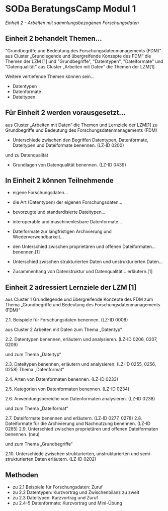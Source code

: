 <!--

author: Gudrun Schwenk und Canan Hastik  
email:    
version:  v1
language: DE

icon:     https://raw.githubusercontent.com/chastik/Beratung_Dateityp_Bild/refs/heads/main/SODa-Logo_full.svg
link:     https://raw.githubusercontent.com/chastik/Beratung/refs/heads/main/soda.css

comment:  WissKi SODA OERs

-->

# SODa BeratungsCamp Modul 1 

*Einheit 2 - Arbeiten mit sammlungsbezogenen Forschungsdaten*

## Einheit 2 behandelt Themen...

"Grundbegriffe und Bedeutung des Forschungsdatenmanagements (FDM)" aus Cluster „Grundlegende und übergreifende Konzepte des FDM“ die Themen der LZM [1] 
und "Grundbegriffe", "Datentypen", "Dateiformate" und "Datenqualität" aus Cluster „Arbeiten mit Daten“ die Themen der LZM[1]

Weitere vertiefende Themen können sein...

- Datentypen
- Datenformate
- Dateitypen.


## Für Einheit 2 werden vorausgesetzt...

aus Cluster „Arbeiten mit Daten“ die Themen und Lernziele der LZM[1] zu Grundbegriffe und Bedeutung des Forschungsdatenmanagements (FDM)

- Unterschiede zwischen den Begriffen Datentypen, Datenformate, Dateitypen und Dateiformate benennen. (LZ-ID 0200)

und zu Datenqualität

- Grundlagen von Datenqualität benennen. (LZ-ID 0439)


## In Einheit 2 können Teilnehmende

- eigene Forschungsdaten…
- die Art (Datentypen) der eigenen Forschungsdaten…
- bevorzugte und standardisierte Dateitypen…
- interoperable und maschinenlesbare Datenformate…
- Dateiformate zur langfristigen Archivierung und Wiederverwendbarkeit…
- den Unterschied zwischen proprietären und offenen Dateiformaten…
benennen.[1]

- Unterschied zwischen strukturierten Daten und unstrukturierten Daten…
- Zusammenhang von Datenstruktur und Datenqualität…
erläutern.[1]

## Einheit 2 adressiert Lernziele der LZM [1]

aus Cluster 1 Grundlegende und übergreifende Konzepte des FDM zum Thema „Grundbegriffe und Bedeutung des Forschungsdatenmanagements (FDM)“

2.1. Beispiele für Forschungsdaten benennen. (LZ-ID 0008)

aus Cluster 2 Arbeiten mit Daten zum Thema „Datentyp“

2.2. Datentypen benennen, erläutern und analysieren. (LZ-ID 0206, 0207, 0209)

und zum Thema „Dateityp“ 

2.3. Dateitypen benennen, erläutern und analysieren. (LZ-ID 0255, 0256, 0258)
Thema „Datenformat“

2.4. Arten von Datenformaten benennen. (LZ-ID 0233)

2.5. Kategorien von Datenformaten benennen. (LZ-ID 0234)

2.6. Anwendungsbereiche von Datenformaten analysieren. (LZ-ID 0238)

und zum Thema „Dateiformat“

2.7. Dateiformate benennen und erläutern. (LZ-ID 0277, 0278)
2.8. Dateiformate für die Archivierung und Nachnutzung benennen. (LZ-ID 0285)
2.9. Unterschied zwischen proprietären und offenen Dateiformaten benennen. (neu)

und zum Thema „Grundbegriffe“

2.10. Unterschiede zwischen strukturierten, unstrukturierten und semi-strukturierten Daten erläutern. (LZ-ID 0202)

## Methoden

- zu 2.1 Beispiele für Forschungsdaten: Zuruf
- zu 2.2 Datentypen: Kurzvortrag und Zwischenbilanz zu zweit
- zu 2.3 Dateitypen: Kurzvortrag und Zuruf
- zu 2.4-5 Datenformate: Kurzvortrag und Mini-Übung


